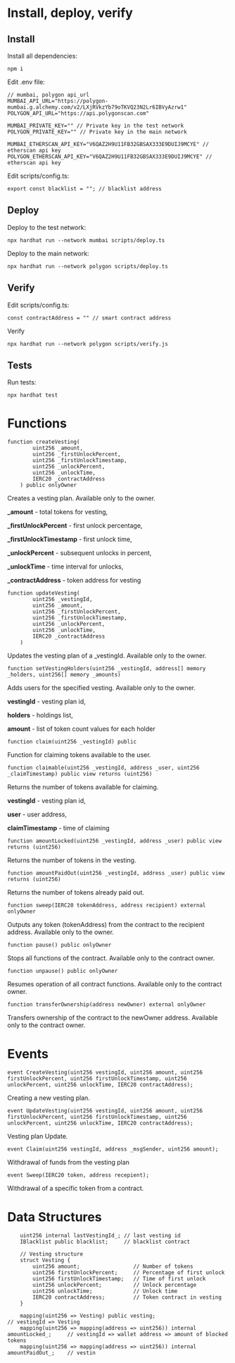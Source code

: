 # Install, deploy, verify

## Install
Install all dependencies:

    npm i
    
Edit .env file:

    // mumbai, polygon api_url
    MUMBAI_API_URL="https://polygon-mumbai.g.alchemy.com/v2/LXjRVkzYb79oTKVQ23N2Lr6IBVyAzrw1​"
    POLYGON_API_URL="​https://api.polygonscan.com​"

    MUMBAI_PRIVATE_KEY="" // Private key in the test network
    POLYGON_PRIVATE_KEY="" // Private key in the main network

    MUMBAI_ETHERSCAN_API_KEY="V6QAZ2H9U11FB32GBSAX333E9DUIJ9MCYE" // etherscan api key
    POLYGON_ETHERSCAN_API_KEY="V6QAZ2H9U11FB32GBSAX333E9DUIJ9MCYE" // etherscan api key
    
Edit scripts/config.ts:

    export const blacklist = ""; // blacklist address
    
## Deploy
Deploy to the test network:

    npx hardhat run --network mumbai scripts/deploy.ts

Deploy to the main network:

    npx hardhat run --network polygon scripts/deploy.ts

## Verify
Edit scripts/config.ts:

    const contractAddress = "" // smart contract address

Verify
    
    npx hardhat run --network polygon scripts/verify.js

## Tests
Run tests:

    npx hardhat test

# Functions

    function createVesting(
            uint256 _amount,
            uint256 _firstUnlockPercent,
            uint256 _firstUnlockTimestamp,
            uint256 _unlockPercent,
            uint256 _unlockTime,
            IERC20 _contractAddress
        ) public onlyOwner 
    
Creates a vesting plan. Available only to the owner. 

**_amount** - total tokens for vesting, 

**_firstUnlockPercent** - first unlock percentage, 

**_firstUnlockTimestamp** - first unlock time, 

**_unlockPercent** - subsequent unlocks in percent,

**_unlockTime** - time interval for unlocks,

**_contractAddress** - token address for vesting

    function updateVesting(
            uint256 _vestingId,
            uint256 _amount,
            uint256 _firstUnlockPercent,
            uint256 _firstUnlockTimestamp,
            uint256 _unlockPercent,
            uint256 _unlockTime,
            IERC20 _contractAddress
        ) 
Updates the vesting plan of a _vestingId. Available only to the owner.

    function setVestingHolders(uint256 _vestingId, address[] memory _holders, uint256[] memory _amounts) 
Adds users for the specified vesting. Available only to the owner.

**vestingId** - vesting plan id,

**holders** - holdings list,

**amount** - list of token count values for each holder

    function claim(uint256 _vestingId) public
Function for claiming tokens available to the user.

    function claimable(uint256 _vestingId, address _user, uint256 _claimTimestamp) public view returns (uint256)
Returns the number of tokens available for claiming.

**vestingId** - vesting plan id,

**user** - user address,

**claimTimestamp** - time of claiming

    function amountLocked(uint256 _vestingId, address _user) public view returns (uint256)
Returns the number of tokens in the vesting.

    function amountPaidOut(uint256 _vestingId, address _user) public view returns (uint256) 
Returns the number of tokens already paid out.

    function sweep(IERC20 tokenAddress, address recipient) external onlyOwner
Outputs any token (tokenAddress) from the contract to the recipient address. Available only to the owner.

    function pause() public onlyOwner
Stops all functions of the contract. Available only to the contract owner.

    function unpause() public onlyOwner 
Resumes operation of all contract functions. Available only to the contract owner.

    function transferOwnership(address newOwner) external onlyOwner
Transfers ownership of the contract to the newOwner address. Available only to the contract owner.

# Events

    event CreateVesting(uint256 vestingId, uint256 amount, uint256 firstUnlockPercent, uint256 firstUnlockTimestamp, uint256 unlockPercent, uint256 unlockTime, IERC20 contractAddress);
Creating a new vesting plan.

    event UpdateVesting(uint256 vestingId, uint256 amount, uint256 firstUnlockPercent, uint256 firstUnlockTimestamp, uint256 unlockPercent, uint256 unlockTime, IERC20 contractAddress);
Vesting plan Update.

    event Claim(uint256 vestingId, address _msgSender, uint256 amount);
Withdrawal of funds from the vesting plan

    event Sweep(IERC20 token, address recepient);
Withdrawal of a specific token from a contract.

# Data Structures

        uint256 internal lastVestingId_; // last vesting id
        IBlacklist public blacklist;     // blacklist contract

        // Vesting structure
        struct Vesting {    
            uint256 amount;                 // Number of tokens    
            uint256 firstUnlockPercent;     // Percentage of first unlock
            uint256 firstUnlockTimestamp;   // Time of first unlock
            uint256 unlockPercent;          // Unlock percentage
            uint256 unlockTime;             // Unlock time 
            IERC20 contractAddress;         // Token contract in vesting
        }
    
        mapping(uint256 => Vesting) public vesting;                                 // vestingId => Vesting
        mapping(uint256 => mapping(address => uint256)) internal amountLocked_;     // vestingId => wallet address => amount of blocked tokens 
        mapping(uint256 => mapping(address => uint256)) internal amountPaidOut_;    // vestin

